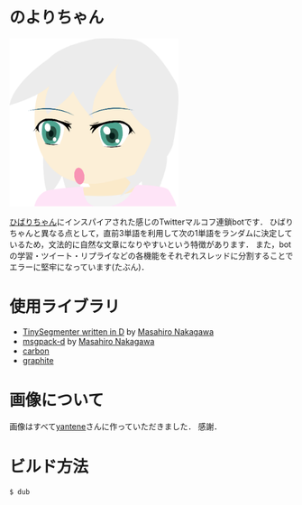 # のよりちゃん

<img src="https://raw.githubusercontent.com/k3kaimu/noyorichan/master/noyori-png.png" width=300px/>

[ひばりちゃん](https://github.com/tut-cc/hibarichan)にインスパイアされた感じのTwitterマルコフ連鎖botです．
ひばりちゃんと異なる点として，直前3単語を利用して次の1単語をランダムに決定しているため，文法的に自然な文章になりやすいという特徴があります．
また，botの学習・ツイート・リプライなどの各機能をそれぞれスレッドに分割することでエラーに堅牢になっています(たぶん)．

# 使用ライブラリ

* [TinySegmenter written in D](https://gist.github.com/repeatedly/33a74fcc922a1ae529ec)  by [Masahiro Nakagawa](https://github.com/repeatedly)
* [msgpack-d](https://github.com/msgpack/msgpack-d) by [Masahiro Nakagawa](https://github.com/repeatedly)
* [carbon](https://github.com/k3kaimu/carbon)
* [graphite](https://github.com/k3kaimu/graphite)

# 画像について

画像はすべて[yantene](https://github.com/yantene)さんに作っていただきました．
感謝．

# ビルド方法

~~~~
$ dub
~~~~
